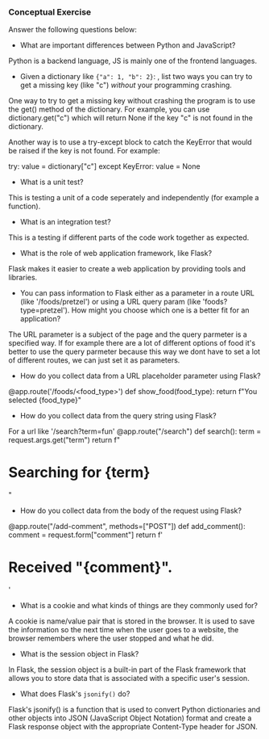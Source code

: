 ### Conceptual Exercise

Answer the following questions below:

- What are important differences between Python and JavaScript?

Python is a backend language, JS is mainly one of the frontend languages.



- Given a dictionary like ``{"a": 1, "b": 2}``: , list two ways you
  can try to get a missing key (like "c") *without* your programming
  crashing.

One way to try to get a missing key without crashing the program is to use the get() method of the dictionary. For example, you can use dictionary.get("c") which will return None if the key "c" is not found in the dictionary.

Another way is to use a try-except block to catch the KeyError that would be raised if the key is not found. For example:

try:
    value = dictionary["c"]
except KeyError:
    value = None



- What is a unit test?
  
This is testing a unit of a code seperately and independently (for example a function).



- What is an integration test?
  
This is a testing if different parts of the code work together as expected.



- What is the role of web application framework, like Flask?
  
Flask makes it easier to create a web application by providing tools and libraries.



- You can pass information to Flask either as a parameter in a route URL
  (like '/foods/pretzel') or using a URL query param (like
  'foods?type=pretzel'). How might you choose which one is a better fit
  for an application?

The URL parameter is a subject of the page and the query parmeter is a specified way. If for example there are a lot of different options of food it's better to use the query parmeter because this way we dont have to set a lot of different routes, we can just set it as parameters.



- How do you collect data from a URL placeholder parameter using Flask?
  
@app.route('/foods/<food_type>')
def show_food(food_type):
    return f"You selected {food_type}"



- How do you collect data from the query string using Flask?
  
For a url like '/search?term=fun'
@app.route("/search")
def search():
    term = request.args.get("term")
    return f"<h1>Searching for {term}</h1>"


    

- How do you collect data from the body of the request using Flask?
  
@app.route("/add-comment", methods=["POST"])
def add_comment():
    comment = request.form["comment"]
    return f'<h1>Received "{comment}".</h1>'




- What is a cookie and what kinds of things are they commonly used for?
  
A cookie is name/value pair that is stored in the browser. It is used to save the information so the next time when the user goes to a website, the browser remembers where the user stopped and what he did.




- What is the session object in Flask?
  
In Flask, the session object is a built-in part of the Flask framework that allows you to store data that is associated with a specific user's session.




- What does Flask's `jsonify()` do?

Flask's jsonify() is a function that is used to convert Python dictionaries and other objects into JSON (JavaScript Object Notation) format and create a Flask response object with the appropriate Content-Type header for JSON.
